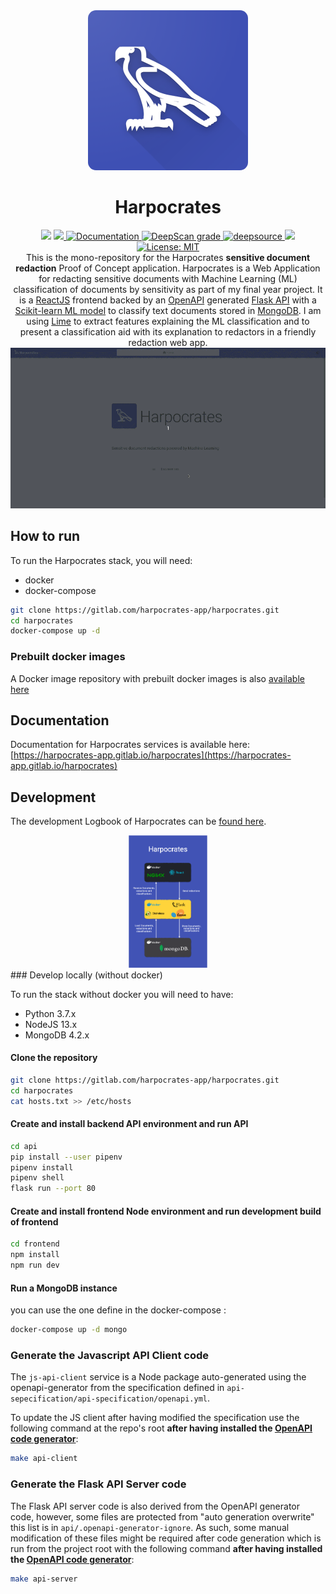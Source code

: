 <div align="center">
  <img width="256" height="256" src="docs/harpocrates_512.png" style="border-radius: 5%;" alt="Harpocrates icon">
</div>

<div align="center"><h1>Harpocrates</h1></div>

<div align="center">
  <img src="https://gitlab.com/harpocrates-app/harpocrates/badges/master/pipeline.svg" onerror="this.style.display='none'"/>
  <a href="https://codecov.io/gh/guillaumedsde/Harpocrates">
    <img src="https://codecov.io/gh/guillaumedsde/Harpocrates/branch/master/graph/badge.svg?token=IAoDgvpduE" />
  </a>
  <a href="https://harpocrates-app.gitlab.io/harpocrates/">
    <img alt="Documentation" src="https://img.shields.io/website?down_message=offline&label=docs&up_message=online&url=https%3A%2F%2Fharpocrates-app.gitlab.io%2Fharpocrates%2F"/>
  </a>
  <a href="https://deepscan.io/dashboard#view=project&tid=7077&pid=9224&bid=117107">
    <img alt="DeepScan grade" src="https://deepscan.io/api/teams/7077/projects/9224/branches/117107/badge/grade.svg?token=a1fa0980263b30233c0ddf1e9c3ed778290db2ee" />
  </a>
  <a href="https://deepsource.io/gh/guillaumedsde/Harpocrates/?ref=repository-badge">
    <img src="https://static.deepsource.io/deepsource-badge-light-mini.svg" alt="deepsource">
  </a>
  <!-- <img src="https://badgen.net/dependabot/guillaumedsde/Harpocrates/30023543?icon=dependabot" alt="dependabot"> -->
  <!-- <img src="https://img.shields.io/snyk/vulnerabilities/github/guillaumedsde/Harpocrates" alt="snyk"> -->
  <a href="https://app.fossa.com/reports/f5f2f0d3-8d62-4141-922d-d9a72ce66260" alt="FOSSA report">
    <img src="https://app.fossa.com/api/projects/git%2Bgithub.com%2Fguillaumedsde%2FHarpocrates.svg?type=shield"/>
  </a>
  <a href="https://github.com/guillaumedsde/Harpocrates/blob/master/LICENSE.md">
    <img alt="License: MIT" src="https://img.shields.io/badge/license-MIT-yellow.svg" target="_blank" />
  </a>

</div>

<div align="center">
  This is the mono-repository for the Harpocrates <b>sensitive document redaction</b> Proof of Concept application. Harpocrates is a Web Application for redacting sensitive documents with Machine Learning (ML) classification of documents by sensitivity as part of my final year project. It is a <a href="https://github.com/facebook/react">ReactJS</a> frontend backed by an <a href="https://github.com/OAI/OpenAPI-Specification">OpenAPI</a> generated <a href="https://github.com/pallets/flask">Flask API</a> with a <a href="https://github.com/scikit-learn/scikit-learn">Scikit-learn ML model</a> to classify text documents stored in <a href="https://github.com/mongodb/mongo">MongoDB</a>. I am using <a href="https://github.com/marcotcr/lime">Lime</a> to extract features explaining the ML classification and to present a classification aid with its explanation to redactors in a friendly redaction web app.
</div>

<div align="center">
  <img alt="UI Demo" src="docs/redacting.gif"/>
</div>

## How to run

To run the Harpocrates stack, you will need:

- docker
- docker-compose

```bash
git clone https://gitlab.com/harpocrates-app/harpocrates.git
cd harpocrates
docker-compose up -d
```

### Prebuilt docker images

A Docker image repository with prebuilt docker images is also [available here](https://gitlab.com/harpocrates-app/harpocrates/container_registry)

## Documentation

Documentation for Harpocrates services is available here: [https://harpocrates-app.gitlab.io/harpocrates](https://harpocrates-app.gitlab.io/harpocrates)

## Development

The development Logbook of Harpocrates can be [found here](https://dissertation.guillaume.desusanne.com).

<div align="center">
  <img width="25%" src="docs/tech_stack.png" alt="Harpocrates tech stack">
</div>
### Develop locally (without docker)

To run the stack without docker you will need to have:

- Python 3.7.x
- NodeJS 13.x
- MongoDB 4.2.x

#### Clone the repository

```bash
git clone https://gitlab.com/harpocrates-app/harpocrates.git
cd harpocrates
cat hosts.txt >> /etc/hosts
```

#### Create and install backend API environment and run API

```bash
cd api
pip install --user pipenv
pipenv install
pipenv shell
flask run --port 80
```

#### Create and install frontend Node environment and run development build of frontend

```bash
cd frontend
npm install
npm run dev
```

#### Run a MongoDB instance

you can use the one define in the docker-compose :

```bash
docker-compose up -d mongo
```

### Generate the Javascript API Client code

The `js-api-client` service is a Node package auto-generated using the openapi-generator from the specification defined in `api-sepecification/api-specification/openapi.yml`.

To update the JS client after having modified the specification use the following command at the repo's root **after having installed the [OpenAPI code generator](https://github.com/OpenAPITools/openapi-generator)**:

```bash
make api-client
```

### Generate the Flask API Server code

The Flask API server code is also derived from the OpenAPI generator code, however, some files are protected from "auto generation overwrite" this list is in `api/.openapi-generator-ignore`. As such, some manual modification of these files might be required after code generation which is run from the project root with the following command **after having installed the [OpenAPI code generator](https://github.com/OpenAPITools/openapi-generator)**:

```bash
make api-server
```
